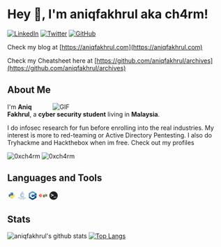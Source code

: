 # Hey 👋, I'm aniqfakhrul aka ch4rm!

<a href="https://www.linkedin.com/in/aniqfakhrul" target="_blank"><img src="https://img.shields.io/badge/LinkedIn-%230077B5.svg?&style=flat-square&logo=linkedin&logoColor=white" alt="LinkedIn"></a>
<a href="https://twitter.com/aniqfakhrul" target="_blank"><img src="https://img.shields.io/badge/-Twitter-1ca0f1?style=flat-square&labelColor=1ca0f1&logo=twitter&logoColor=white" alt="Twitter"></a>
<a href="https://github.com/aniqfakhrul/" target="_blank"><img src="https://img.shields.io/badge/-GitHub-181717?style=flat-square&logo=github" alt="GitHub"></a>

Check my blog at [https://aniqfakhrul.com](https://aniqfakhrul.com)

Check my Cheatsheet here at [https://github.com/aniqfakhrul/archives](https://github.com/aniqfakhrul/archives)

## About Me

<img align="right" width=400 alt="GIF" src="https://media.discordapp.net/attachments/710377054398447636/838654139323777024/create-an-animated-gif-pixelstyle-chibi-avatar.gif" />

I'm **Aniq Fakhrul**, a **cyber security student** living in **Malaysia**. 

I do infosec research for fun before enrolling into the real industries. My interest is more to red-teaming or Active Directory Pentesting. I also do Tryhackme and Hackthebox when im free. Check out my profiles

<break>
 
![0xch4rm](https://www.hackthebox.eu/badge/image/230714)
![0xch4rm](https://tryhackme-badges.s3.amazonaws.com/ch4rm.png)

## Languages and Tools

<code><img height="20" src="https://raw.githubusercontent.com/github/explore/80688e429a7d4ef2fca1e82350fe8e3517d3494d/topics/python/python.png"></code>
<code><img height="20" src="https://raw.githubusercontent.com/github/explore/80688e429a7d4ef2fca1e82350fe8e3517d3494d/topics/c/c.png"></code>
<code><img height="20" src="https://raw.githubusercontent.com/github/explore/80688e429a7d4ef2fca1e82350fe8e3517d3494d/topics/cpp/cpp.png"></code>
<code><img height="20" src="https://raw.githubusercontent.com/github/explore/80688e429a7d4ef2fca1e82350fe8e3517d3494d/topics/git/git.png"></code>
<code><img height="20" src="https://raw.githubusercontent.com/github/explore/80688e429a7d4ef2fca1e82350fe8e3517d3494d/topics/terminal/terminal.png"></code>

## Stats

![aniqfakhrul's github stats](https://github-readme-stats.vercel.app/api?username=aniqfakhrul&show_icons=true&hide_border=false&theme=tokyonight&count_private=true&hide_title=false)
[![Top Langs](https://github-readme-stats.vercel.app/api/top-langs/?username=aniqfakhrul&hide=html&theme=tokyonight&layout=compact)](https://github.com/anuraghazra/github-readme-stats)
